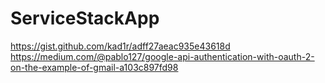 # ServiceStackApp
https://gist.github.com/kad1r/adff27aeac935e43618d
https://medium.com/@pablo127/google-api-authentication-with-oauth-2-on-the-example-of-gmail-a103c897fd98

